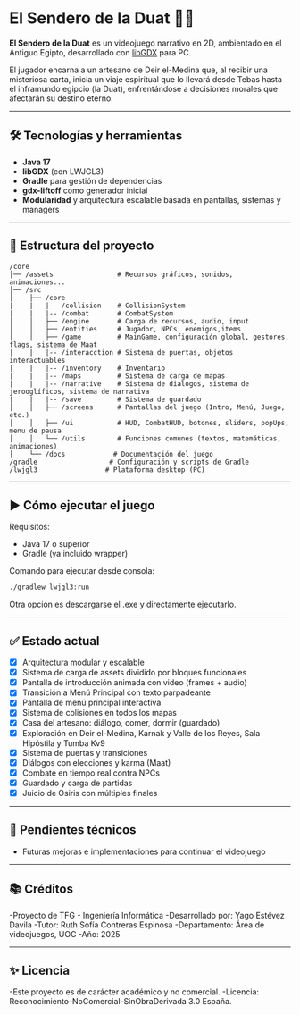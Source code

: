 # El Sendero de la Duat 🦂🌅

**El Sendero de la Duat** es un videojuego narrativo en 2D, ambientado en el Antiguo Egipto, desarrollado con [libGDX](https://libgdx.com/) para PC.

El jugador encarna a un artesano de Deir el-Medina que, al recibir una misteriosa carta, inicia un viaje espiritual que lo llevará desde Tebas hasta el inframundo egipcio (la Duat), enfrentándose a decisiones morales que afectarán su destino eterno.

---

## 🛠️ Tecnologías y herramientas

- **Java 17**
- **libGDX** (con LWJGL3)
- **Gradle** para gestión de dependencias
- **gdx-liftoff** como generador inicial
- **Modularidad** y arquitectura escalable basada en pantallas, sistemas y managers

---

## 📁 Estructura del proyecto

```
/core
│── /assets                # Recursos gráficos, sonidos, animaciones...
│── /src
│    ├── /core
|    |   |-- /collision    # CollisionSystem
|    |   |-- /combat       # CombatSystem
│    │   ├── /engine       # Carga de recursos, audio, input
│    │   ├── /entities     # Jugador, NPCs, enemigos,items
│    │   ├── /game         # MainGame, configuración global, gestores, flags, sistema de Maat
|    |   |-- /interacction # Sistema de puertas, objetos interactuables
|    |   |-- /inventory    # Inventario
|    |   |-- /maps         # Sistema de carga de mapas
|    |   |-- /narrative    # Sistema de dialogos, sistema de jerooglíficos, sistema de narrativa
|    |   |-- /save         # Sistema de guardado
│    │   ├── /screens      # Pantallas del juego (Intro, Menú, Juego, etc.)
│    │   ├── /ui           # HUD, CombatHUD, botones, sliders, popUps, menu de pausa
│    │   └── /utils        # Funciones comunes (textos, matemáticas, animaciones)
│    └── /docs            # Documentación del juego
/gradle                  # Configuración y scripts de Gradle
/lwjgl3                 # Plataforma desktop (PC)
```

---

## ▶️ Cómo ejecutar el juego

Requisitos:
- Java 17 o superior
- Gradle (ya incluido wrapper)

Comando para ejecutar desde consola:
```bash
./gradlew lwjgl3:run
```
Otra opción es descargarse el .exe y directamente ejecutarlo.

---

## ✅ Estado actual

- [x] Arquitectura modular y escalable
- [x] Sistema de carga de assets dividido por bloques funcionales
- [x] Pantalla de introducción animada con video (frames + audio)
- [x] Transición a Menú Principal con texto parpadeante
- [X] Pantalla de menú principal interactiva
- [x] Sistema de colisiones en todos los mapas
- [X] Casa del artesano: diálogo, comer, dormir (guardado)
- [X] Exploración en Deir el-Medina, Karnak y Valle de los Reyes, Sala Hipóstila y Tumba Kv9
- [X] Sistema de puertas y transiciones
- [X] Diálogos con elecciones y karma (Maat)
- [X] Combate en tiempo real contra NPCs
- [X]  Guardado y carga de partidas
- [X]  Juicio de Osiris con múltiples finales

---

## 📌 Pendientes técnicos

- Futuras mejoras e implementaciones para continuar el videojuego

---

## 📚 Créditos

-Proyecto de TFG - Ingeniería Informática
-Desarrollado por: Yago Estévez Davila
-Tutor: Ruth Sofía Contreras Espinosa
-Departamento: Área de videojuegos, UOC
-Año: 2025

---

## ✨ Licencia

-Este proyecto es de carácter académico y no comercial.
-Licencia: Reconocimiento-NoComercial-SinObraDerivada 3.0 España.
